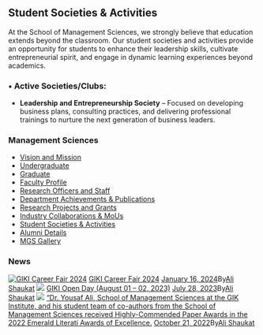 ## Student Societies & Activities
At the School of Management Sciences, we strongly believe that education extends beyond the classroom. Our student societies and activities provide an opportunity for students to enhance their leadership skills, cultivate entrepreneurial spirit, and engage in dynamic learning experiences beyond academics. 
### • Active Societies/Clubs:
  * **Leadership and Entrepreneurship Society** – Focused on developing business plans, consulting practices, and delivering professional trainings to nurture the next generation of business leaders. 


### Management Sciences
  * [Vision and Mission](https://giki.edu.pk/mgs/vision-mission-and-scope/)
  * [Undergraduate](https://giki.edu.pk/mgs/mgs-undergraduate/)
  * [Graduate](https://giki.edu.pk/mgs/mgs-graduate/)
  * [Faculty Profile](https://giki.edu.pk/mgs/mgs-faculty-profile/)
  * [Research Officers and Staff](https://giki.edu.pk/mgs/mgs-engineers-and-staff/)
  * [Department Achievements & Publications](https://giki.edu.pk/department-achievements-publications/)
  * [Research Projects and Grants](https://giki.edu.pk/mgs/research-projects-and-grants/)
  * [Industry Collaborations & MoUs](https://giki.edu.pk/mgs/industry-collaborations-mous/)
  * [Student Societies & Activities](https://giki.edu.pk/mgs/student-societies-activities/)
  * [Alumni Details](https://giki.edu.pk/alumni-details/)
  * [MGS Gallery](https://giki.edu.pk/mgs/mgs-gallery/)


### News
[![GIKI Career Fair 2024](https://giki.edu.pk/mgs/student-societies-activities/)](https://giki.edu.pk/2024/01/16/career-fair-2024/)
[GIKI Career Fair 2024](https://giki.edu.pk/2024/01/16/career-fair-2024/)
[January 16, 2024](https://giki.edu.pk/2024/01/16/)By[Ali Shaukat](https://giki.edu.pk/author/alishaukat/ "Posts by Ali Shaukat")
[![](https://giki.edu.pk/mgs/student-societies-activities/)](https://giki.edu.pk/2023/07/28/giki-open-day/)
[GIKI Open Day (August 01 – 02, 2023)](https://giki.edu.pk/2023/07/28/giki-open-day/)
[July 28, 2023](https://giki.edu.pk/2023/07/28/)By[Ali Shaukat](https://giki.edu.pk/author/alishaukat/ "Posts by Ali Shaukat")
[![](https://giki.edu.pk/mgs/student-societies-activities/)](https://giki.edu.pk/2022/10/21/dr-yousaf-ali-is-listed-among-the-worlds-top-2-of-scientists-and-researchers-in-the-field-of-management-and-economics-listed-in-the-stanford-university-elsevier-list-published-in-october-202-2/)
[“Dr. Yousaf Ali, School of Management Sciences at the GIK Institute, and his student team of co-authors from the School of Management Sciences received Highly-Commended Paper Awards in the 2022 Emerald Literati Awards of Excellence.](https://giki.edu.pk/2022/10/21/dr-yousaf-ali-is-listed-among-the-worlds-top-2-of-scientists-and-researchers-in-the-field-of-management-and-economics-listed-in-the-stanford-university-elsevier-list-published-in-october-202-2/)
[October 21, 2022](https://giki.edu.pk/2022/10/21/)By[Ali Shaukat](https://giki.edu.pk/author/alishaukat/ "Posts by Ali Shaukat")
